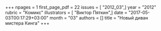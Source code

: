 +++
npages = 1
first_page_pdf = 22
issues = [ "2012_03",]
year = "2012"
rubric = "Комикс"
illustrators = [ "Виктор Пяткин",]
date = "2017-05-03T00:17:29+03:00"
month = "03"
authors = []
title = "Новый диван мистера Кинга"
+++
